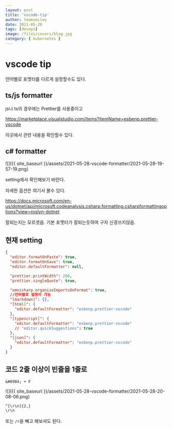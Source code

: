 ```yaml
---
layout: post
title: 'vscode-tip'
author: teamsmiley
date: 2021-05-28
tags: [devops]
image: /files/covers/blog.jpg
category: { kubernetes }
---
```


# vscode tip

언어별로 포멧터를 다르게 설정할수도 있다.

## ts/js formatter

js나 ts의 경우에는 Prettier를 사용중이고

https://marketplace.visualstudio.com/items?itemName=esbenp.prettier-vscode

이곳에서 관련 내용을 확인할수 있다.

## c# formatter

![]({{ site_baseurl }}/assets/2021-05-28-vscode-formatter/2021-05-28-19-57-19.png)

setting에서 확인해보기 바란다.

자세한 옵션은 여기서 볼수 있다.

https://docs.microsoft.com/en-us/dotnet/api/microsoft.codeanalysis.csharp.formatting.csharpformattingoptions?view=roslyn-dotnet

잘되는지는 모르겟음. 기본 포멧터가 잘되는듯하여 구지 신경쓰지않음.

## 현재 setting

```json
{
  "editor.formatOnPaste": true,
  "editor.formatOnSave": true,
  "editor.defaultFormatter": null,

  "prettier.printWidth": 200,
  "prettier.singleQuote": true,

  "omnisharp.organizeImportsOnFormat": true,
  //언어별로 설정이 가능
  "[markdown]": {},
  "[html]": {
    "editor.defaultFormatter": "esbenp.prettier-vscode"
  },
  "[typescript]": {
    "editor.defaultFormatter": "esbenp.prettier-vscode"
    // "editor.quickSuggestions": true
  },
  "[json]": {
    "editor.defaultFormatter": "esbenp.prettier-vscode"
  }
}
```

## 코드 2줄 이상이 빈줄을 1줄로

`&#8984; + F`

![]({{ site_baseurl }}/assets/2021-05-28-vscode-formatter/2021-05-28-20-08-06.png)

```txt
^[\r\n]{2,}
\r\n
```

또는 `/r`을 빼고 해보셔도 된다.
